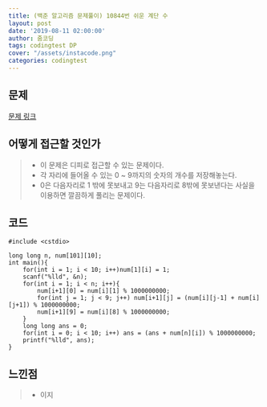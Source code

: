 ```yaml
---
title: (백준 알고리즘 문제풀이) 10844번 쉬운 계단 수
layout: post
date: '2019-08-11 02:00:00'
author: 줌코딩
tags: codingtest DP
cover: "/assets/instacode.png"
categories: codingtest
---
```


## 문제

[문제 링크](https://www.acmicpc.net/problem/10844)

## 어떻게 접근할 것인가

>* 이 문제은 디피로 접근할 수 있는 문제이다.
>* 각 자리에 들어올 수 있는 0 ~ 9까지의 숫자의 개수를 저장해놓는다.
>* 0은 다음자리로 1 밖에 못보내고 9는 다음자리로 8밖에 못보낸다는 사실을 이용하면 깔끔하게 풀리는 문제이다.

## 코드

    #include <cstdio>

    long long n, num[101][10];
    int main(){
        for(int i = 1; i < 10; i++)num[1][i] = 1;
        scanf("%lld", &n);    
        for(int i = 1; i < n; i++){
            num[i+1][0] = num[i][1] % 1000000000;
            for(int j = 1; j < 9; j++) num[i+1][j] = (num[i][j-1] + num[i][j+1]) % 1000000000;
            num[i+1][9] = num[i][8] % 1000000000;
        }
        long long ans = 0;
        for(int i = 0; i < 10; i++) ans = (ans + num[n][i]) % 1000000000; 
        printf("%lld", ans);
    }

## 느낀점

>* 이지
